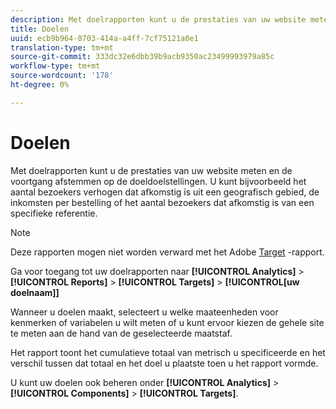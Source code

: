 ```yaml
---
description: Met doelrapporten kunt u de prestaties van uw website meten en de voortgang afstemmen op de doeldoelstellingen. U kunt bijvoorbeeld het aantal bezoekers verhogen dat afkomstig is uit een geografisch gebied, de inkomsten per bestelling of het aantal bezoekers dat afkomstig is van een specifieke referentie.
title: Doelen
uuid: ecb9b964-0703-414a-a4ff-7cf75121a0e1
translation-type: tm+mt
source-git-commit: 333dc32e6dbb39b9acb9350ac23499993979a85c
workflow-type: tm+mt
source-wordcount: '178'
ht-degree: 0%

---
```



# Doelen

Met doelrapporten kunt u de prestaties van uw website meten en de voortgang afstemmen op de doeldoelstellingen. U kunt bijvoorbeeld het aantal bezoekers verhogen dat afkomstig is uit een geografisch gebied, de inkomsten per bestelling of het aantal bezoekers dat afkomstig is van een specifieke referentie.

>[!NOTE]
>
>Deze rapporten mogen niet worden verward met het Adobe [Target](/help/components/c-variables/dimensionslist/reports-tnt.md#topic_EBC899DB84A84780A1B8EE95C6C4CF18) -rapport.

Ga voor toegang tot uw doelrapporten naar **[!UICONTROL Analytics]** > **[!UICONTROL Reports]** > **[!UICONTROL Targets]** > **[!UICONTROL[uw doelnaam]]**

Wanneer u doelen [](/help/analyze/reports-analytics/targets.md)maakt, selecteert u welke maateenheden voor kenmerken of variabelen u wilt meten of u kunt ervoor kiezen de gehele site te meten aan de hand van de geselecteerde maatstaf.

Het rapport toont het cumulatieve totaal van metrisch u specificeerde en het verschil tussen dat totaal en het doel u plaatste toen u het rapport vormde.

U kunt uw doelen ook beheren onder **[!UICONTROL Analytics]** > **[!UICONTROL Components]** > **[!UICONTROL Targets]**.
